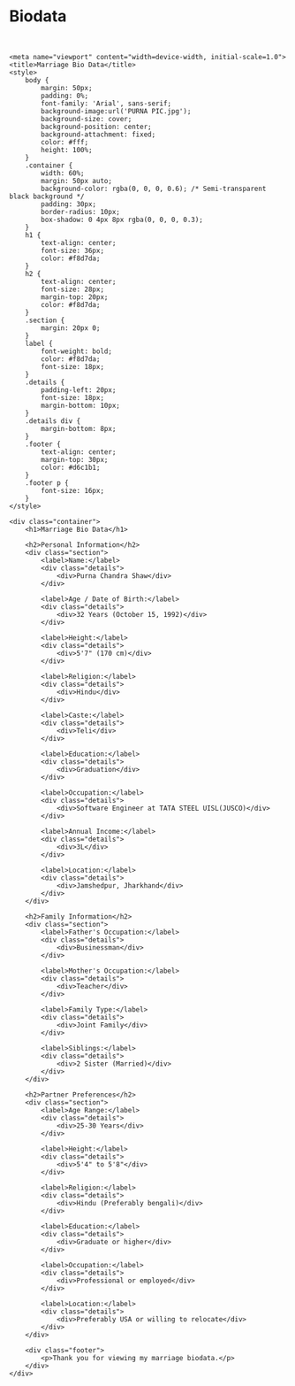 # Biodata
<br> 
<!-- saved from url=(0032)http://127.0.0.1:5500/index.html -->
<html lang="en"><head><meta http-equiv="Content-Type" content="text/html; charset=UTF-8">
    
    <meta name="viewport" content="width=device-width, initial-scale=1.0">
    <title>Marriage Bio Data</title>
    <style>
        body {
            margin: 50px;
            padding: 0%;
            font-family: 'Arial', sans-serif;
            background-image:url('PURNA PIC.jpg');
            background-size: cover;
            background-position: center;
            background-attachment: fixed;
            color: #fff;
            height: 100%;
        }
        .container {
            width: 60%;
            margin: 50px auto;
            background-color: rgba(0, 0, 0, 0.6); /* Semi-transparent black background */
            padding: 30px;
            border-radius: 10px;
            box-shadow: 0 4px 8px rgba(0, 0, 0, 0.3);
        }
        h1 {
            text-align: center;
            font-size: 36px;
            color: #f8d7da;
        }
        h2 {
            text-align: center;
            font-size: 28px;
            margin-top: 20px;
            color: #f8d7da;
        }
        .section {
            margin: 20px 0;
        }
        label {
            font-weight: bold;
            color: #f8d7da;
            font-size: 18px;
        }
        .details {
            padding-left: 20px;
            font-size: 18px;
            margin-bottom: 10px;
        }
        .details div {
            margin-bottom: 8px;
        }
        .footer {
            text-align: center;
            margin-top: 30px;
            color: #d6c1b1;
        }
        .footer p {
            font-size: 16px;
        }
    </style>
</head>
<body>

    <div class="container">
        <h1>Marriage Bio Data</h1>

        <h2>Personal Information</h2>
        <div class="section">
            <label>Name:</label>
            <div class="details">
                <div>Purna Chandra Shaw</div>
            </div>

            <label>Age / Date of Birth:</label>
            <div class="details">
                <div>32 Years (October 15, 1992)</div>
            </div>

            <label>Height:</label>
            <div class="details">
                <div>5'7" (170 cm)</div>
            </div>

            <label>Religion:</label>
            <div class="details">
                <div>Hindu</div>
            </div>

            <label>Caste:</label>
            <div class="details">
                <div>Teli</div>
            </div>

            <label>Education:</label>
            <div class="details">
                <div>Graduation</div>
            </div>

            <label>Occupation:</label>
            <div class="details">
                <div>Software Engineer at TATA STEEL UISL(JUSCO)</div>
            </div>

            <label>Annual Income:</label>
            <div class="details">
                <div>3L</div>
            </div>

            <label>Location:</label>
            <div class="details">
                <div>Jamshedpur, Jharkhand</div>
            </div>
        </div>

        <h2>Family Information</h2>
        <div class="section">
            <label>Father's Occupation:</label>
            <div class="details">
                <div>Businessman</div>
            </div>

            <label>Mother's Occupation:</label>
            <div class="details">
                <div>Teacher</div>
            </div>

            <label>Family Type:</label>
            <div class="details">
                <div>Joint Family</div>
            </div>

            <label>Siblings:</label>
            <div class="details">
                <div>2 Sister (Married)</div>
            </div>
        </div>

        <h2>Partner Preferences</h2>
        <div class="section">
            <label>Age Range:</label>
            <div class="details">
                <div>25-30 Years</div>
            </div>

            <label>Height:</label>
            <div class="details">
                <div>5'4" to 5'8"</div>
            </div>

            <label>Religion:</label>
            <div class="details">
                <div>Hindu (Preferably bengali)</div>
            </div>

            <label>Education:</label>
            <div class="details">
                <div>Graduate or higher</div>
            </div>

            <label>Occupation:</label>
            <div class="details">
                <div>Professional or employed</div>
            </div>

            <label>Location:</label>
            <div class="details">
                <div>Preferably USA or willing to relocate</div>
            </div>
        </div>

        <div class="footer">
            <p>Thank you for viewing my marriage biodata.</p>
        </div>
    </div>

<!-- Code injected by live-server -->
<script>
	// <![CDATA[  <-- For SVG support
	if ('WebSocket' in window) {
		(function () {
			function refreshCSS() {
				var sheets = [].slice.call(document.getElementsByTagName("link"));
				var head = document.getElementsByTagName("head")[0];
				for (var i = 0; i < sheets.length; ++i) {
					var elem = sheets[i];
					var parent = elem.parentElement || head;
					parent.removeChild(elem);
					var rel = elem.rel;
					if (elem.href && typeof rel != "string" || rel.length == 0 || rel.toLowerCase() == "stylesheet") {
						var url = elem.href.replace(/(&|\?)_cacheOverride=\d+/, '');
						elem.href = url + (url.indexOf('?') >= 0 ? '&' : '?') + '_cacheOverride=' + (new Date().valueOf());
					}
					parent.appendChild(elem);
				}
			}
			var protocol = window.location.protocol === 'http:' ? 'ws://' : 'wss://';
			var address = protocol + window.location.host + window.location.pathname + '/ws';
			var socket = new WebSocket(address);
			socket.onmessage = function (msg) {
				if (msg.data == 'reload') window.location.reload();
				else if (msg.data == 'refreshcss') refreshCSS();
			};
			if (sessionStorage && !sessionStorage.getItem('IsThisFirstTime_Log_From_LiveServer')) {
				console.log('Live reload enabled.');
				sessionStorage.setItem('IsThisFirstTime_Log_From_LiveServer', true);
			}
		})();
	}
	else {
		console.error('Upgrade your browser. This Browser is NOT supported WebSocket for Live-Reloading.');
	}
	// ]]>
</script>


</body></html>

